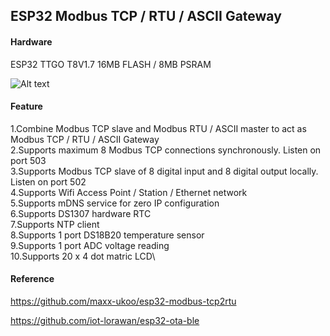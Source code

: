 ## ESP32 Modbus TCP / RTU / ASCII Gateway

#### Hardware
ESP32 TTGO T8V1.7 16MB FLASH / 8MB PSRAM

![Alt text](Hardware.jpg?raw=true "Hardware")

#### Feature
1.Combine Modbus TCP slave and Modbus RTU / ASCII master to act as Modbus TCP / RTU / ASCII Gateway\
2.Supports maximum 8 Modbus TCP connections synchronously. Listen on port 503\
3.Supports Modbus TCP slave of 8 digital input and 8 digital output locally. Listen on port 502\
4.Supports Wifi Access Point / Station / Ethernet network\
5.Supports mDNS service for zero IP configuration\
6.Supports DS1307 hardware RTC\
7.Supports NTP client\
8.Supports 1 port DS18B20 temperature sensor\
9.Supports 1 port ADC voltage reading\
10.Supports 20 x 4 dot matric LCD\

#### Reference

https://github.com/maxx-ukoo/esp32-modbus-tcp2rtu

https://github.com/iot-lorawan/esp32-ota-ble